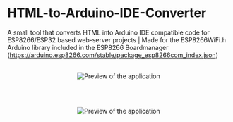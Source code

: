 # HTML-to-Arduino-IDE-Converter
A small tool that converts HTML into Arduino IDE compatible code for ESP8266/ESP32 based web-server projects | Made for the ESP8266WiFi.h Arduino library included in the ESP8266 Boardmanager (https://arduino.esp8266.com/stable/package_esp8266com_index.json)
<br></br>
<p align="center"><img alt="Preview of the application" src="https://github.com/Wombat21Coding/HTML-to-Arduino-IDE-Converter/blob/master/windows_application_preview.PNG.png"></p>
<br></br>
<p align="center"><img alt="Preview of the application" src="https://github.com/Wombat21Coding/HTML-to-Arduino-IDE-Converter/blob/master/windows_application_preview_code.PNG.png"></p>
